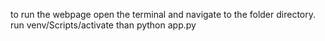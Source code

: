 to run the webpage open the terminal and navigate to the folder directory. run venv/Scripts/activate than python app.py
